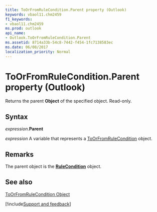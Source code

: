 ```yaml
---
title: ToOrFromRuleCondition.Parent property (Outlook)
keywords: vbaol11.chm2459
f1_keywords:
- vbaol11.chm2459
ms.prod: outlook
api_name:
- Outlook.ToOrFromRuleCondition.Parent
ms.assetid: 8714a33b-54c8-7442-f454-1fc7138583ec
ms.date: 06/08/2017
localization_priority: Normal
---
```



# ToOrFromRuleCondition.Parent property (Outlook)

Returns the parent  **Object** of the specified object. Read-only.


## Syntax

_expression_.**Parent**

_expression_ A variable that represents a [ToOrFromRuleCondition](Outlook.ToOrFromRuleCondition.md) object.


## Remarks

The parent object is the  **[RuleCondition](Outlook.RuleCondition.md)** object.


## See also


[ToOrFromRuleCondition Object](Outlook.ToOrFromRuleCondition.md)

[!include[Support and feedback](~/includes/feedback-boilerplate.md)]